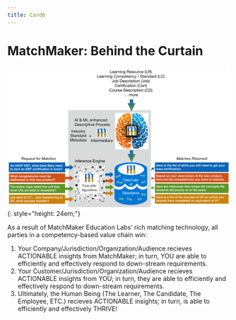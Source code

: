 ```yaml
---
title: Card6
---
```

# MatchMaker: Behind the Curtain

![Alt Text for Sample Image](/mmassets/MM-Detail.svg){: style="height: 24em;"}

As a result of MatchMaker Education Labs’ rich matching technology, all parties in a competency-based value chain win:

1. Your Company/Jurisdiction/Organization/Audience recieves ACTIONABLE insights from MatchMaker; in turn, YOU are able to efficiently and effectively respond to down-stream requirements. 
2. Your Customer/Jurisdiction/Organization/Audience recieves ACTIONABLE insights from YOU; in turn, they are able to efficiently and effectively respond to down-stream requirements. 
3. Ultimately, the Human Being (The Learner, The Candidate, The Employee, ETC.) recieves ACTIONABLE insights; in turn, is able to efficiently and effectively THRIVE!
